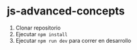 # js-advanced-concepts

1. Clonar repositorio
2. Ejecutar ```npm install```
3. Ejecutar ```npm run dev``` para correr en desarrollo